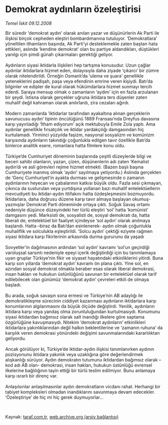 # Demokrat aydınların özeleştirisi

*Temel İskit 09.12.2008*

<div class="taraf_structure_2col_1zq">
<div class="margen_n">



 <p>Bir süredir ‘demokrat aydın’ olarak anılan yazar ve düşünürlerin Ak Parti ile ilişkisi birçok cepheden eleştiri bombardımanına tutuluyor. ‘Demokratlara’ yöneltilen ithamların başında, Ak Parti’yi desteklemekle zaten baştan hata ettikleri, aslında ‘kendine demokrat’ olan bu partiye aldandıkları, düştükleri yanılgı için şimdi günah çıkarmaları gerektiği geliyor. <br/><br/>Aydınların siyasi iktidarla ilişkileri hep tartışma konusudur. Uzun çağlar aydınlar iktidarlara hizmet eden, dolayısıyla daha ziyade ‘çıkarcı’ bir zümre olarak nitelendirildi. Örneğin Osmanlı’da ‘ulema ve şuara’ genellikle yeteneklerini padişah, paşa veya efendinin emrine veren kişiydi. Batı’da bilginler ve edipler de kural olarak hükümdarlara hizmet sunmayı tercih ederdi. Saraya mensup olmak o zamanların ‘aydını’ için en fazla arzulanan bir şeydi. İstisna olarak gerçekler uğruna iktidara ters düşenler zaten muhalif değil kahraman olarak anılırlardı, zira cezaları ağırdı. <br/><br/>Modern zamanlarda ‘iktidarlar tarafından ayakaltına alınan gerçeklerin savunucusu aydın’ tipinin öncülüğünü 1889 Fransası’nda Dreyfus davasına karşı yayınladığı ‘İtham ediyorum’ açık mektubuyla Emile Zola yaptı. Ama aydınlar genellikle fırsatçılık ve iktidar yardakçılığı damgasından hiç kurtulamadı. Yirminci yüzyılda faşizm, nasyonal sosyalizm ve komünizm karşısında aydınların takındığı çoğunlukla edilgen tavır özellikle Batı’da binlerce analitik esere, romanlara hatta filmlere konu oldu. <br/><br/>Türkiye’de Cumhuriyet döneminin başlarında çeşitli düzeylerde bilgi ve beceri sahibi olanların, yazan, çizen, düşünenlerin adı zaten ‘Kemalist aydın’dı ve asli görevleri rejime hizmet etmekti. (Bazen başlı başına Cumhuriyete inanmış olmak ‘aydın’ sayılmaya yetiyordu.) Aslında gerçekten de ‘Genç Cumhuriyet’in ayakta durması ve gelişmesinde o zamanın aydınlarının heyecan ve çabalarının katkısı büyük oldu. Fazla sesi çıkmayan, çıkınca da susturulan veya yurtdışına yollanan bazı muhalif entelektüellerin mevcudiyeti bu iktidar-aydın ittifakını hatta özdeşleşmesini bozmuyordu. İktidarlara, daha doğrusu düzene karşı tavır almaya başlayan okumuş-yazmışlar Demokrat Parti döneminde ortaya çıktı. Soğuk Savaş ortamı nedeniyle düşünce düzeyindeki her türlü eleştiri ‘sol’ hatta ‘komünist’ damgasını yedi. Marksisti de, sosyalisti de, sosyal demokratı da, hatta liberali de, entelektüel bir faaliyet içindeyse ‘sol aydın’ olarak anılmaya başlandı. Hatta –biraz da Batı’dan esinlenerek- aydın olmak çoğunlukla muhaliflik ve solculukla eşleştirildi. ‘Solcu aydın’ çektiği eziyete rağmen siyasi iktidara karşı fikirlerinin arkasında durma gururunu da yaşadı <br/><br/>Sovyetler’in dağılmasının ardından ‘sol aydın’ kavramı ‘sol’un geçirdiği varoluşsal sarsıntı nedeniyle epeyi içerik değiştirdiği için bu tanımlamaya uyan gruplar Türkiye’nin fikir ve siyaset hayatındaki etkinliklerini yitirdi. Buna karşı son yıllarda ‘demokrat aydın’ kavramı ön plana çıktı. Yine sol, en azından sosyal demokrat olmakla beraber esas olarak liberal demokrasi, insan hakları ve hukukun üstünlüğünü savunan bir entelektüel olarak tarif edilebilecek olan günümüz ‘demokrat aydın’ çevreleri etkili de olmaya başladı. <br/><br/>Bu arada, soğuk savaşın sona ermesi ve Türkiye’nin AB adaylığı ile demokratikleşme sürecinin ciddiyet kazanması aydınların iktidarlara karşı konumlarının algılanmasını da büyük ölçüde değiştirdi. Yenilik, aydınların iktidara karşı veya yandaş olma zorunluluğundan kurtulmasıydı. Konumunu siyasi iktidardan bağımsız olarak salt inandığı ilkelere göre saptama özgürlüğüne kavuşmasıydı. Nitekim ‘demokrat aydınların’ etkinlikleri iktidarlara yakınlıklarından değil halkın beklentilerine ve ‘zamanın ruhuna’ da karşılık veren demokrasi yönündeki değişimi savunmalarındaki kararlılıktan geliyordu. <br/><br/>Ancak görülüyor ki, Türkiye’de iktidar-aydın ilişkisi tanımlanırken aydının pozisyonunu iktidara yakınlık veya uzaklığına göre değerlendirmek alışkanlığı sürüyor. Aydın demokratın tutumunu iktidardan bağımsız olarak –kod adı AB olan- demokrasi, insan hakları, hukukun üstünlüğü evrensel ilkelerine bağlılığının tayin ettiği bir türlü teslim edilmiyor. Bunu anlamaya karşı ısrarlı bir direnç var. <br/><br/>Anlaşılsınlar anlaşılmasınlar aydın demokratların vicdanı rahat. Herhangi bir tabiyet kompleksleri olmadan inandıklarını savunmaya devam edecekler. ‘Özeleştiriye’ de hiç mi hiç gerek duymuyorlar...</p>

<br/>


<div id="taraf_not">
</div>

</div>


</div>

Kaynak: [taraf.com.tr](http://taraf.com.tr:80/makale/3027.htm), [web.archive.org (arşiv bağlantısı)](http://web.archive.org/web/20090331215023/http://taraf.com.tr:80/makale/3027.htm)
